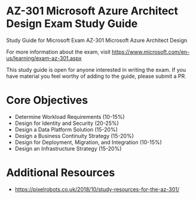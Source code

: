 # AZ-301 Microsoft Azure Architect Design Exam Study Guide
Study Guide for Microsoft Exam AZ-301 Microsoft Azure Architect Design

For more information about the exam, visit https://www.microsoft.com/en-us/learning/exam-az-301.aspx

This study guide is open for anyone interested in writing the exam. If you have material you feel worthy of adding to the guide, please submit a PR.


# Core Objectives
* Determine Workload Requirements (10-15%)
* Design for Identity and Security (20-25%)
* Design a Data Platform Solution (15-20%)
* Design a Business Continuity Strategy (15-20%)
* Design for Deployment, Migration, and Integration (10-15%)
* Design an Infrastructure Strategy (15-20%)

# Additional Resources
* https://pixelrobots.co.uk/2018/10/study-resources-for-the-az-301/
